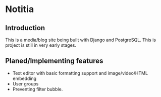 # Notitia

## Introduction
This is a media/blog site being built with Django and PostgreSQL. This is project is still in very early stages.

## Planed/Implementing features
* Text editor with basic formatting support and image/video/HTML embedding
* User groups
* Preventing filter bubble. 

